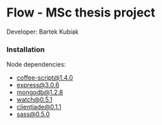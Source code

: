 # Flow - MSc thesis project

Developer: Bartek Kubiak

### Installation

Node dependencies:
* coffee-script@1.4.0
* express@3.0.6
* mongodb@1.2.8
* watch@0.5.1
* clientjade@0.1.1
* sass@0.5.0


